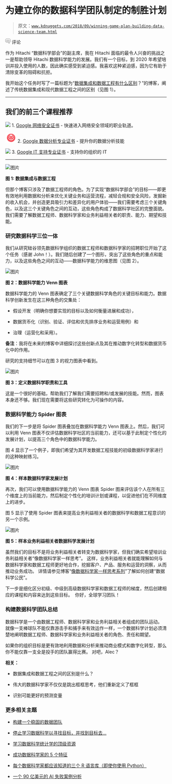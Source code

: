 # 为建立你的数据科学团队制定的制胜计划

> 原文：[`www.kdnuggets.com/2018/09/winning-game-plan-building-data-science-team.html`](https://www.kdnuggets.com/2018/09/winning-game-plan-building-data-science-team.html)

![c](img/3d9c022da2d331bb56691a9617b91b90.png) 评论

作为 Hitachi “数据科学部会”的副主席，我在 Hitachi 面临的最令人兴奋的挑战之一是帮助领导 Hitachi 数据科学能力的发展。我们有一个目标，到 2020 年希望培训并投入使用的人数，因此确实感受到紧迫感。我喜欢这种紧迫感，因为它有助于清除变革的阻碍和抗拒。

我开始这个任务时写了一篇标题为“[数据集成和数据工程有什么区别](https://www.linkedin.com/pulse/whats-difference-between-data-integration-engineering-bill-schmarzo/)？”的博客，阐述了传统数据集成和现代数据工程之间的区别（见图 1）。

* * *

## 我们的前三个课程推荐

![](img/0244c01ba9267c002ef39d4907e0b8fb.png) 1\. [Google 网络安全证书](https://www.kdnuggets.com/google-cybersecurity) - 快速进入网络安全领域的职业轨道。

![](img/e225c49c3c91745821c8c0368bf04711.png) 2\. [Google 数据分析专业证书](https://www.kdnuggets.com/google-data-analytics) - 提升你的数据分析技能

![](img/0244c01ba9267c002ef39d4907e0b8fb.png) 3\. [Google IT 支持专业证书](https://www.kdnuggets.com/google-itsupport) - 支持你的组织的 IT

* * *

![图片](https://image.ibb.co/kkrsCK/schmarzo_data_science_team_1.png)

**图 1: 数据集成与数据工程**

但那个博客只涉及了数据工程师的角色。为了实现“数据科学部会”的目标——即更有效地利用数据和分析来优化关键业务和运营流程，减轻合规和安全风险，发掘新的收入机会，并创造更具吸引力和差异化的用户体验——我们需要考虑三个关键角色，以及这三个关键角色之间的互动，这些角色构成了数据科学社区的完整面貌。我们需要了解数据工程师、数据科学家和业务利益相关者的职责、能力、期望和技能。

### **研究数据科学三位一体**

我们从研究硅谷领先数据科学组织的数据工程师和数据科学家的招聘职位开始了这个任务（感谢 John！）。我们随后创建了一个图形，突出了这些角色的重点和能力，以及这些角色之间的互动——数据科学能力的维恩图（见图 2）。

![图片](https://image.ibb.co/hK1sCK/schmarzo_data_science_team_2.png)

**图 2：数据科学能力 Venn 图表**

数据科学能力的 Venn 图表确定了三个关键数据科学角色的关键目标和能力。数据科学创新发生在这三种角色的交集处：

+   假设开发（明确你想要实现的目标以及如何衡量进展和成功），

+   数据货币化（识别、验证、评估和优先排序业务和运营用例）和

+   治理（运营化和采用）。

**备注**：我将在未来的博客中详细探讨这些创新点及其在推动数字化转型和数据货币化中的作用。

研究的支持细节可以在图 3 的视力图表中看到。

![图片](https://image.ibb.co/ggiDHK/image2.png)

**图 3：定义数据科学职责和工具**

这是一个很好的基础，帮助我们了解我们需要招聘和/或发展的技能。然而，图表本身还不够。我们现在需要将这些研究转化为可操作的内容。

### **数据科学能力 Spider 图表**

我们的下一步是将 Spider 图表叠加在数据科学能力 Venn 图表上。然后，我们可以利用 Venn 图表不仅评估数据科学社区的当前能力，还可以基于此制定个性化的发展计划，以提高三个角色中的数据科学能力。

图 4 显示了一个例子，即我们希望为其开发数据工程技能的初级数据科学家进行的这种映射练习。

![图片](https://image.ibb.co/jQnAzz/schmarzo_data_science_team_4.png)

**图 4：样本数据科学家发展计划**

再次，我们可以使用数据科学能力的 Venn 图表 Spider 图来评估该个人在所有三个维度上的当前能力，然后制定个性化的培训计划或课程，以促进他们在不同维度上的进步。

图 5 显示了使用 Spider 图表来提高业务利益相关者的数据科学和数据工程意识的另一个示例。

![图片](https://image.ibb.co/ghZqzz/schmarzo_data_science_team_5.png)

**图 5：样本业务利益相关者数据科学发展计划**

虽然我们的目标不是将业务利益相关者转变为数据科学家，但我们确实希望培训业务利益相关者“像数据科学家一样思考”。 这样，业务利益相关者就能理解如何与数据科学家和数据工程师更好地合作，挖掘客户、产品、服务和运营的洞察，从而推动业务成功。 详情请参见博客“[像数据科学家一样思考系列](https://www.linkedin.com/pulse/refined-thinking-like-data-scientist-series-bill-schmarzo/)”了解如何创建“数据科学公民”。

下一步是细化区分初级、中级到高级数据科学家和数据工程师的梯度，然后创建相应的课程和内容来达到这些目标。  你好，全球学习团队！

### **构建数据科学团队总结**

数据科学是一个由数据工程师、数据科学家和业务利益相关者组成的团队运动。 就像一支棒球队不能仅靠游击手和捕手来有效运作一样，一个数据科学计划必须清楚地阐明数据工程师、数据科学家和业务利益相关者的角色、责任和期望。

如果你的组织目标是更有效地利用数据和分析来推动商业模式和数字化转型，那么你不能仅靠一支全是投手的团队赢得比赛。 对吧，Alec？

**相关：**

+   数据集成和数据工程之间的区别是什么？

+   伟大的数据科学家不仅仅是跳出框框思考，他们重新定义了框框

+   识别可能更好的预测变量

### 更多相关主题

+   [构建一个稳固的数据团队](https://www.kdnuggets.com/2021/12/build-solid-data-team.html)

+   [停止学习数据科学以寻找目标，并找到目标去…](https://www.kdnuggets.com/2021/12/stop-learning-data-science-find-purpose.html)

+   [学习数据科学统计学的顶级资源](https://www.kdnuggets.com/2021/12/springboard-top-resources-learn-data-science-statistics.html)

+   [成功数据科学家的 5 个特征](https://www.kdnuggets.com/2021/12/5-characteristics-successful-data-scientist.html)

+   [每个数据科学家都应该知道的三个 R 语言库（即使你使用 Python）](https://www.kdnuggets.com/2021/12/three-r-libraries-every-data-scientist-know-even-python.html)

+   [一个 90 亿美元的 AI 失败案例分析](https://www.kdnuggets.com/2021/12/9b-ai-failure-examined.html)
